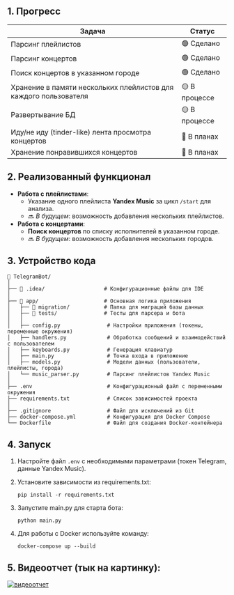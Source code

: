 ##  **1. Прогресс**
| **Задача**                                                       | **Статус**       |
|------------------------------------------------------------------|------------------|
| Парсинг плейлистов                                               | 🟢 Сделано       |
| Парсинг концертов                                                | 🟢 Сделано       |
| Поиск концертов в указанном городе                               | 🟢 Сделано       |
| Хранение в памяти нескольких плейлистов для каждого пользователя | 🟡 В процессе    |
| Развертывание БД                                                 | 🟡 В процессе    |
| Иду/не иду (tinder-like) лента просмотра концертов               | 🔴 В планах      |
| Хранение понравившихся концертов                                 | 🔴 В планах      |


##  **2. Реализованный функционал**

- **Работа с плейлистами**:
  - Указание одного плейлиста **Yandex Music** за цикл `/start` для анализа.
  - 🔜 *В будущем*: возможность добавления нескольких плейлистов.
- **Работа с концертами**:
  - **Поиск концертов** по списку исполнителей в указанном городе.
  - 🔜 *В будущем*: возможность добавления нескольких городов.

## **3. Устройство кода**
```plaintext
📂 TelegramBot/
│
├── 📁 .idea/                   # Конфигурационные файлы для IDE
│
├── 📁 app/                     # Основная логика приложения
│   ├── 📁 migration/           # Папка для миграций базы данных
│   ├── 📁 tests/               # Тесты для парсера и бота
│   │
│   ├── config.py               # Настройки приложения (токены, переменные окружения)
│   ├── handlers.py             # Обработка сообщений и взаимодействий с пользователем
│   ├── keyboards.py            # Генерация клавиатур
│   ├── main.py                 # Точка входа в приложение
│   ├── models.py               # Модели данных (пользователи, плейлисты, города)
│   └── music_parser.py         # Парсинг плейлистов Yandex Music
│
├── .env                        # Конфигурационный файл с переменными окружения
├── requirements.txt            # Список зависимостей проекта
│
├── .gitignore                  # Файл для исключений из Git
├── docker-compose.yml          # Конфигурация для Docker Compose
└── Dockerfile                  # Файл для создания Docker-контейнера
```

## **4. Запуск**

1. Настройте файл `.env` с необходимыми параметрами (токен Telegram, данные Yandex Music).
2. Установите зависимости из requirements.txt:

   `pip install -r requirements.txt`

3. Запустите main.py для старта бота:
   
   `python main.py`

4. Для работы с Docker используйте команду:
   
   `docker-compose up --build`

## **5. Видеоотчет (тык на картинку)**:
[![видеоотчет](https://img.youtube.com/vi/WGVPwF0T0a8/maxresdefault.jpg)](https://youtu.be/WGVPwF0T0a8)
